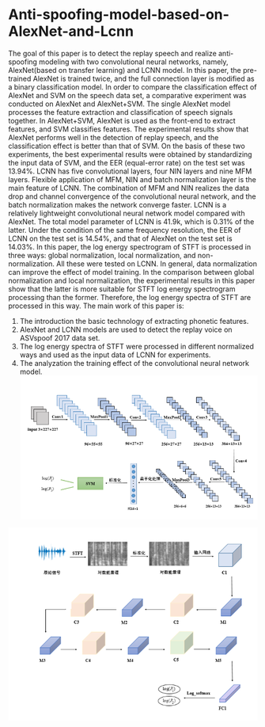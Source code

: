 # Anti-spoofing-model-based-on-AlexNet-and-Lcnn
The goal of this paper is to detect the replay speech and realize anti-spoofing modeling with two convolutional neural networks, namely, AlexNet(based on transfer learning) and LCNN model.
In this paper, the pre-trained AlexNet is trained twice, and the full connection layer is modified as a binary classification model. In order to compare the classification effect of AlexNet and SVM on the speech data set, a comparative experiment was conducted on AlexNet and AlexNet+SVM. The single AlexNet model processes the feature extraction and classification of speech signals together. In AlexNet+SVM, AlexNet is used as the front-end to extract features, and SVM classifies features. The experimental results show that AlexNet performs well in the detection of replay speech, and the classification effect is better than that of SVM. On the basis of these two experiments, the best experimental results were obtained by standardizing the input data of SVM, and the EER (equal-error rate) on the test set was 13.94%.
LCNN has five convolutional layers, four NIN layers and nine MFM layers. Flexible application of MFM, NIN and batch normalization layer is the main feature of LCNN. The combination of MFM and NIN realizes the data drop and channel convergence of the convolutional neural network, and the batch normalization makes the network converge faster. LCNN is a relatively lightweight convolutional neural network model compared with AlexNet. The total model parameter of LCNN is 41.9k, which is 0.31% of the latter. Under the condition of the same frequency resolution, the EER of LCNN on the test set is 14.54%, and that of AlexNet on the test set is 14.03%.
In this paper, the log energy spectrogram of STFT is processed in three ways: global normalization, local normalization, and non-normalization. All these were tested on LCNN. In general, data normalization can improve the effect of model training. In the comparison between global normalization and local normalization, the experimental results in this paper show that the latter is more suitable for STFT log energy spectrogram processing than the former. Therefore, the log energy spectra of STFT are processed in this way.
The main work of this paper is: 
1) The introduction the basic technology of extracting phonetic features.
2) AlexNet and LCNN models are used to detect the replay voice on ASVspoof 2017 data set.
3) The log energy spectra of STFT were processed in different normalized ways and used as the input data of LCNN for experiments.
4) The analyzation the training effect of the convolutional neural network model.
![image](https://github.com/RabbitSea/Anti-spoofing-model-based-on-AlexNet-and-Lcnn/blob/master/AlexNet.PNG)

![image](https://github.com/RabbitSea/Anti-spoofing-model-based-on-AlexNet-and-Lcnn/blob/master/Lcnn.PNG)

